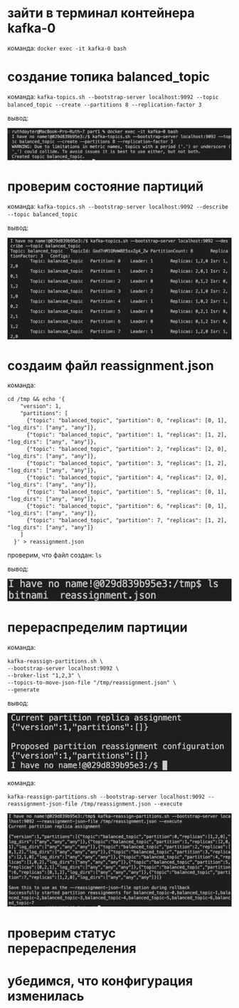 # зайти в терминал контейнера kafka-0
команда:
`docker exec -it kafka-0 bash`

# создание топика balanced_topic
команда:
`kafka-topics.sh --bootstrap-server localhost:9092 --topic balanced_topic --create --partitions 8 --replication-factor 3`

вывод:

[<img src="pics/step1.png">](https://github.com/dayterr/kafka-project-4/blob/main/part1/pics/step1.png)

<!---
можно посмотреть картинку step1.png в директории pics
-->

# проверим состояние партиций
команда:
`kafka-topics.sh --bootstrap-server localhost:9092 --describe --topic balanced_topic`

вывод:

[<img src="pics/step2.png">](https://github.com/dayterr/kafka-project-4/blob/main/part1/pics/step2.png)

<!---
можно посмотреть картинку step2.png в директории pics
-->

# создаим файл reassignment.json
команда:
```
cd /tmp && echo '{
    "version": 1,
    "partitions": [
      {"topic": "balanced_topic", "partition": 0, "replicas": [0, 1], "log_dirs": ["any", "any"]},
      {"topic": "balanced_topic", "partition": 1, "replicas": [1, 2], "log_dirs": ["any", "any"]},
      {"topic": "balanced_topic", "partition": 2, "replicas": [2, 0], "log_dirs": ["any", "any"]},
      {"topic": "balanced_topic", "partition": 3, "replicas": [1, 2], "log_dirs": ["any", "any"]},
      {"topic": "balanced_topic", "partition": 4, "replicas": [2, 0], "log_dirs": ["any", "any"]},
      {"topic": "balanced_topic", "partition": 5, "replicas": [0, 1], "log_dirs": ["any", "any"]},
      {"topic": "balanced_topic", "partition": 6, "replicas": [0, 1], "log_dirs": ["any", "any"]},
      {"topic": "balanced_topic", "partition": 7, "replicas": [1, 2], "log_dirs": ["any", "any"]}
    ]
  }' > reassignment.json
```

проверим, что файл создан:
`ls`

вывод:

[<img src="pics/step3.png">](https://github.com/dayterr/kafka-project-4/blob/main/part1/pics/step3.png)

<!---
можно посмотреть картинку step2.png в директории pics
файл reassignment.json также лежит в репозитории
-->

# перераспределим партиции 
команда:
```
kafka-reassign-partitions.sh \
--bootstrap-server localhost:9092 \
--broker-list "1,2,3" \
--topics-to-move-json-file "/tmp/reassignment.json" \
--generate
```

вывод:

[<img src="pics/step4-1.png">](https://github.com/dayterr/kafka-project-4/blob/main/part1/pics/step4-1.png)

<!---
можно посмотреть картинку step4-1.png в директории pics
-->

команда:
```
kafka-reassign-partitions.sh --bootstrap-server localhost:9092 --reassignment-json-file /tmp/reassignment.json --execute
```

[<img src="pics/step4-2.png">](https://github.com/dayterr/kafka-project-4/blob/main/part1/pics/step4-2.png)

<!---
можно посмотреть картинку step4-2.png в директории pics
-->

# проверим статус перераспределения

# убедимся, что конфигурация изменилась

